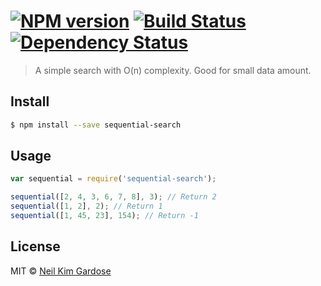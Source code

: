 #  [![NPM version][npm-image]][npm-url] [![Build Status][travis-image]][travis-url] [![Dependency Status][daviddm-url]][daviddm-image]

>  A simple search with O(n) complexity. Good for small data amount.


## Install

```sh
$ npm install --save sequential-search
```


## Usage

```js
var sequential = require('sequential-search');

sequential([2, 4, 3, 6, 7, 8], 3); // Return 2
sequential([1, 2], 2); // Return 1
sequential([1, 45, 23], 154); // Return -1
```


## License

MIT © [Neil Kim Gardose](https://github.com/nkpgardose)


[npm-url]: https://npmjs.org/package/sequential-search
[npm-image]: https://badge.fury.io/js/sequential-search.svg
[travis-url]: https://travis-ci.org/nkpgardose/sequential-search
[travis-image]: https://travis-ci.org/nkpgardose/sequential-search.svg?branch=master
[daviddm-url]: https://david-dm.org/nkpgardose/sequential-search.svg?theme=shields.io
[daviddm-image]: https://david-dm.org/nkpgardose/sequential-search
